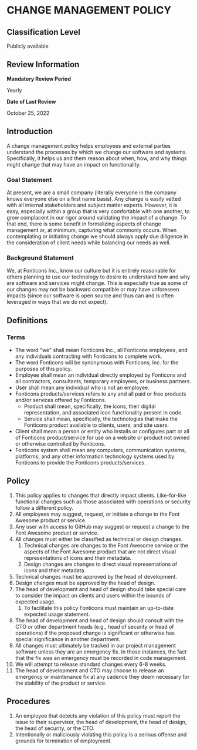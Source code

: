 # CHANGE MANAGEMENT POLICY

## Classification Level
Publicly available

## Review Information

__Mandatory Review Period__

Yearly

__Date of Last Review__

October 25, 2022

## Introduction

A change management policy helps employees and external parties understand the processes by which we change our software and
systems. Specifically, it helps us and them reason about when, how, and why things might change that may have an impact on
functionality.

### Goal Statement

At present, we are a small company (literally everyone in the company knows everyone else on a first name basis). Any change
is easily vetted with all internal stakeholders and subject matter experts. However, it is easy, especially within a group
that is very comfortable with one another, to grow complacent in our rigor around validating the impact of a change. To that
end, there is some benefit in formalizing aspects of change management or, at minimum, capturing what commonly occurs. When
contemplating or initiating change we should always apply due diligence in the consideration of client needs while balancing
our needs as well.

### Background Statement

We, at Fonticons Inc., know our culture but it is entirely reasonable for others planning to use our technology to desire to
understand how and why are software and services might change. This is especially true as some of our changes may not be
backward compatible or may have unforeseen impacts (since our software is open source and thus can and is often leveraged in
ways that we do not expect).

## Definitions

### Terms

* The word "we" shall mean Fonticons Inc., all Fonticons employees, and any individuals contracting with Fonticons to complete work.
* The word Fonticons will be synonymous with Fonticons, Inc. for the purposes of this policy.
* Employee shall mean an individual directly employed by Fonticons and all contractors, consultants, temporary employees, or business partners.
* User shall mean any individual who is not an employee.
* Fonticons products/services refers to any and all paid or free products and/or services offered by Fonticons.
  * Product shall mean, specifically, the icons, their digital representation, and associated icon functionality present in code.
  * Service shall mean, specifically, the technologies that make the Fonticons product available to clients, users, and site users.
* Client shall mean a person or entity who installs or configures part or all of Fonticons product/service for use on a website or product not owned or otherwise controlled by Fonticons.
* Fonticons system shall mean any computers, communication systems, platforms, and any other information technology systems used by Fonticons to provide the Fonticons products/services.

## Policy

1. This policy applies to changes that directly impact clients. Like-for-like functional changes such as those associated with operations or security follow a different policy.
1. All employees may suggest, request, or initiate a change to the Font Awesome product or service.
1. Any user with access to GitHub may suggest or request a change to the Font Awesome product or service.
1. All changes must either be classified as technical or design changes.
   1. Technical changes are changes to the Font Awesome service or the aspects of the Font Awesome product that are not direct visual representations of icons and their metadata.
   1. Design changes are changes to direct visual representations of icons and their metadata.
1. Technical changes must be approved by the head of development.
1. Design changes must be approved by the head of design.
1. The head of development and head of design should take special care to consider the impact on clients and users within the bounds of expected usage.
   1. To facilitate this policy Fonticons must maintain an up-to-date expected usage statement.
1. The head of development and head of design should consult with the CTO or other department heads (e.g., head of security or head of operations) if the proposed change is significant or otherwise has special significance in another department.
1. All changes must ultimately be tracked in our project management software unless they are an emergency fix. In those instances, the fact that the fix was an emergency must be recorded in code management.
1. We will attempt to release standard changes every 6-8 weeks.
1. The head of development and CTO may choose to release an emergency or maintenance fix at any cadence they deem necessary for the stability of the product or service.

## Procedures

1. An employee that detects any violation of this policy must report the issue to their supervisor, the head of development, the head of design, the head of security, or the CTO.
1. Intentionally or maliciously violating this policy is a serious offense and grounds for termination of employment.
